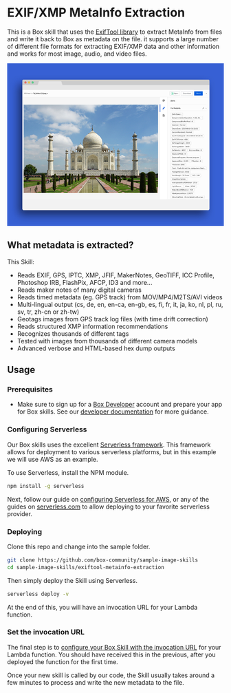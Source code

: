 # EXIF/XMP MetaInfo Extraction

This is a Box skill that uses the [ExifTool library](http://owl.phy.queensu.ca/~phil/exiftool/) to extract MetaInfo from files and write it back to Box as metadata on the file. it supports a large number of different file formats for extracting EXIF/XMP data and other information and works for most image, audio, and video files.

![screenshot](exifimagedemo.jpg)

## What metadata is extracted?

This Skill:

* Reads EXIF, GPS, IPTC, XMP, JFIF, MakerNotes, GeoTIFF, ICC Profile, Photoshop IRB, FlashPix, AFCP, ID3 and more...
* Reads maker notes of many digital cameras
* Reads timed metadata (eg. GPS track) from MOV/MP4/M2TS/AVI videos
* Multi-lingual output (cs, de, en, en-ca, en-gb, es, fi, fr, it, ja, ko, nl, pl, ru, sv, tr, zh-cn or zh-tw)
* Geotags images from GPS track log files (with time drift correction)
* Reads structured XMP information recommendations
* Recognizes thousands of different tags
* Tested with images from thousands of different camera models
* Advanced verbose and HTML-based hex dump outputs

## Usage

### Prerequisites

* Make sure to sign up for a [Box Developer](https://developer.box.com/) account and prepare your app for Box skills. See our [developer documentation](https://developer.box.com/docs/box-skills) for more guidance. 


### Configuring Serverless

Our Box skills uses the excellent [Serverless framework](https://serverless.com/). This framework allows for deployment to various serverless platforms, but in this example we will use AWS as an example.

To use Serverless, install the NPM module.

```bash
npm install -g serverless
```

Next, follow our guide on [configuring Serverless for AWS](../AWS_CONFIGURATION.md), or any of the guides on [serverless.com](https://serverless.com/) to allow deploying to your favorite serverless provider.

### Deploying

Clone this repo and change into the sample folder.

```bash
git clone https://github.com/box-community/sample-image-skills
cd sample-image-skills/exiftool-metainfo-extraction
```

Then simply deploy the Skill using Serverless.

```bash
serverless deploy -v
```

At the end of this, you will have an invocation URL for your Lambda function. 

### Set the invocation URL

The final step is to [configure your Box Skill with the invocation URL](https://developer.box.com/docs/configure-a-box-skill) for your Lambda function. You should have received this in the previous, after you deployed the function for the first time.

Once your new skill is called by our code, the Skill usually takes around a few minutes to process and write the new metadata to the file.
